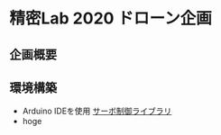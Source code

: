 # 精密Lab 2020 ドローン企画

## 企画概要


## 環境構築
- Arduino IDEを使用
  [サーボ制御ライブラリ](https://github.com/RoboticsBrno/ServoESP32)
- hoge


